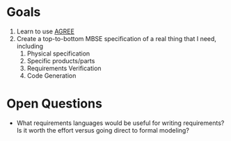 # Goals

1. Learn to use [AGREE](https://github.com/loonwerks/AGREE)
2. Create a top-to-bottom MBSE specification of a real thing that I need, including
   1. Physical specification
   2. Specific products/parts
   3. Requirements Verification
   4. Code Generation

# Open Questions
- What requirements languages would be useful for writing requirements? Is it worth the effort versus going direct to formal modeling? 
